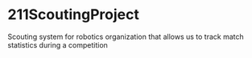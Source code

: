 # 211ScoutingProject
Scouting system for robotics organization that allows us to track match statistics during a competition
